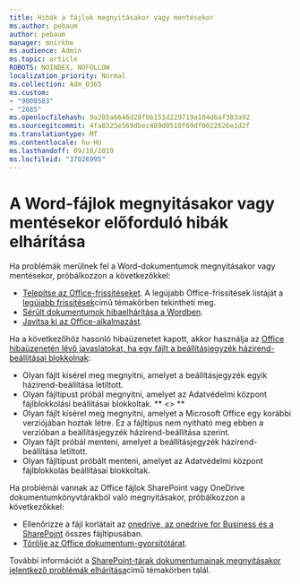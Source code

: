 ```yaml
---
title: Hibák a fájlok megnyitásakor vagy mentésekor
ms.author: pebaum
author: pebaum
manager: mnirkhe
ms.audience: Admin
ms.topic: article
ROBOTS: NOINDEX, NOFOLLOW
localization_priority: Normal
ms.collection: Adm_O365
ms.custom:
- "9000583"
- "2685"
ms.openlocfilehash: 9a205a6646d28fbb151d229719a104d6af383a92
ms.sourcegitcommit: 4fa8325e569dbec489d0518f69df0022626e1d2f
ms.translationtype: MT
ms.contentlocale: hu-HU
ms.lasthandoff: 09/18/2019
ms.locfileid: "37026995"
---
```

# <a name="resolve-errors-opening-or-saving-word-files"></a>A Word-fájlok megnyitásakor vagy mentésekor előforduló hibák elhárítása

Ha problémák merülnek fel a Word-dokumentumok megnyitásakor vagy mentésekor, próbálkozzon a következőkkel:

- [Telepítse az Office-frissítéseket](https://support.office.com/article/2ab296f3-7f03-43a2-8e50-46de917611c5). A legújabb Office-frissítések listáját a [legújabb frissítések](https://docs.microsoft.com/officeupdates/office-updates-msi)című témakörben tekintheti meg.
- [Sérült dokumentumok hibaelhárítása a Wordben](https://docs.microsoft.com/office/troubleshoot/word/damaged-documents-in-word).
- [Javítsa ki az Office-alkalmazást](https://support.office.com/Article/Repair-an-Office-application-7821d4b6-7c1d-4205-aa0e-a6b40c5bb88b).

Ha a következőhöz hasonló hibaüzenetet kapott, akkor használja az [Office hibaüzenetén lévő javaslatokat, ha egy fájlt a beállításjegyzék házirend-beállításai blokkolnak](https://docs.microsoft.com/office/troubleshoot/settings/file-blocked-in-office):

- Olyan fájlt kísérel meg megnyitni, amelyet a beállításjegyzék egyik házirend-beállítása letiltott.
- Olyan fájltípust próbál megnyitni, amelyet az Adatvédelmi központ fájlblokkolási beállításai blokkoltak. ** \<\> **
- Olyan fájlt kísérel meg megnyitni, amelyet a Microsoft Office egy korábbi verziójában hoztak létre. Ez a fájltípus nem nyitható meg ebben a verzióban a beállításjegyzék házirend-beállítása szerint.
- Olyan fájlt próbál menteni, amelyet a beállításjegyzék házirend-beállítása letiltott.
- Olyan fájltípust próbált menteni, amelyet az Adatvédelmi központ fájlblokkolás beállításai blokkoltak.

Ha problémái vannak az Office fájlok SharePoint vagy OneDrive dokumentumkönyvtárakból való megnyitásakor, próbálkozzon a következőkkel:

- Ellenőrizze a fájl korlátait az [onedrive, az onedrive for Business és a SharePoint](https://support.office.com/article/64883a5d-228e-48f5-b3d2-eb39e07630fa) összes fájltípusában. 
- [Törölje az Office dokumentum-gyorsítótárat](https://support.office.com/article/b1d3765e-d71b-4bb8-99ca-acd22c42995d
). 

További információt a [SharePoint-tárak dokumentumainak megnyitásakor jelentkező problémák elhárítása](https://support.office.com/article/31329fa1-4ad0-47fc-95d8-bb0c5b12a536)című témakörben talál.